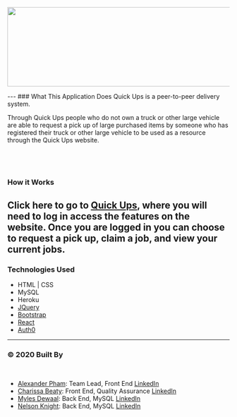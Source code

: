 <p align="center"><img width="600" height="180" src="public/images/front-page.png" width="100%"/></p>
​
---
### What This Application Does
Quick Ups is a peer-to-peer delivery system. 

Through Quick Ups people who do not own a truck or other large vehicle are able to request a pick up of large purchased items by someone who has registered their truck or other large vehicle to be used as a resource through the Quick Ups website.

​
---
### How it Works
Click here to go to [Quick Ups](), where you will need to log in access the features on the website. Once you are logged in you can choose to request a pick up, claim a job, and view your current jobs. 
​
---
### Technologies Used
* HTML | CSS
* MySQL
* Heroku
* [JQuery](https://jquery.com/)
* [Bootstrap](https://getbootstrap.com/)
* [React](https://reactjs.org/)
* [Auth0]()

---
### © 2020 Built By
​
 - [Alexander Pham](https://github.com/925work): Team Lead, Front End [LinkedIn](https://www.linkedin.com/in/alexanderpham626/)
 - [Charissa Beaty](https://github.com/charbeaty): Front End, Quality Assurance [LinkedIn](https://www.linkedin.com/in/charissa-beaty-61b99997/)
 - [Myles Dewaal](https://github.com/myles-dewaal): Back End, MySQL  [LinkedIn](https://www.linkedin.com/in/myles-dewaal-40982b189/)
 - [Nelson Knight](https://github.com/nelsontknight): Back End, MySQL [LinkedIn](https://www.linkedin.com/in/nelson-knight-40202b189/)

